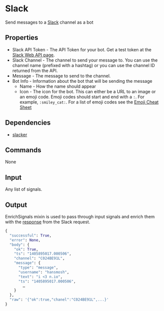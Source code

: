 Slack
=====

Send messages to a [Slack](http://slack.com) channel as a bot

Properties
----------
 * Slack API Token - The API Token for your bot. Get a test token at the [Slack Web API page](https://api.slack.com/web).
 * Slack Channel - The channel to send your message to. You can use the channel name (prefixed with a hashtag) or you can use the channel ID returned from the API.
 * Message - The message to send to the channel.
 * Bot Info - Information about the bot that will be sending the message
    * Name - How the name should appear
    * Icon - The icon for the bot. This can either be a URL to an image or an emoji code. Emoji codes should start and end with a `:`. For example, `:smiley_cat:`. For a list of emoji codes see the [Emoji Cheat Sheet](http://www.emoji-cheat-sheet.com/)


Dependencies
------------
 * [slacker](https://github.com/os/slacker)

Commands
--------
None

Input
-----
Any list of signals.

Output
------
EnrichSignals mixin is used to pass through input signals and enrich them with the [response](https://api.slack.com/methods/chat.postMessage) from the Slack request.

```python
{
  "successful": True,
  "error": None,
  "body": {
    "ok": True,
    "ts": "1405895017.000506",
    "channel": "C024BE91L",
    "message": {
      "type": "message",
      "username": "hansmosh",
      "text": "i <3 n.io",
      "ts": "1405895017.000506",
        …
    }
  },
  "raw": '{"ok":true,"chanel":"C024BE91L",...}'
}
```
